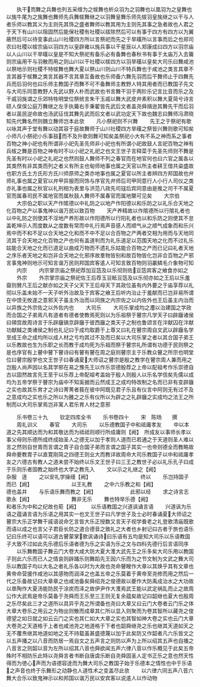 <!-- { "loadSidebar": true } -->
　　执干而舞之兵舞也列五采缯为之帗舞也析众羽为之羽舞也以凰羽为之皇舞也以旄牛尾为之旄舞也舞师先兵舞帗舞继之以羽舞皇舞乐师先帗羽皇旄继之以干与人者乐师以教其义为主则先其饰之盛者舞师以教其用为主则先其事之急者故也人君之于天下有山川以阻固然后能保社稷有社稷以祓除然后可以有事于四方有四方以为翼蔽然后可以待变事此山川社稷四方所以言祭祀而先之于旱暵所以言事而后之也郑司农曰社稷以帗宗庙以羽四方以皇辟雍以旄兵事以干星辰以人郑康成曰四方以羽宗庙以人山川以干旱暵以皇是不知大祭祀有备乐必有备舞也春秋书有事于太庙万入去籥则宗庙用干与羽散而用之则山川以干社稷以帗四方以羽旱暵以皇矣大司乐曰舞咸池以祭地示则社稷不特帗舞也舞大夏以祭山川则山川不特兵舞也于咸池之类言其章不言其器于帗舞之类言其器不言其章互备故也乐师备六舞先羽而后干舞师止于四舞先兵而后羽何也曰乐师主教国子而舞不可不备舞师主教野人特其用者而已教国子先文与大司乐同意教野人先武以野人朴而武故也书言舞干羽于两阶乐记言比音而乐之及干戚羽旄谓之乐郊特牲明堂位祭统言朱干玉戚以舞大武皮弁素积以舞大夏简兮诗言硕人俣俣公庭万舞继之左手执籥右手秉翟皆先武后文者盖尧舜揖逊其舞先干而后羽者以苖民逆命故也汤武征伐其舞先武而后文者以武功定天下故也魏志曰舞师冯肃晓知先代舞名然则魏立舞师岂本此欤
　　凡小祭祀则不兴舞
　　先王之于祭祀有歌以咏其声于堂有舞以动其容于庭故舞师于山川社稷四方旱暵之祭皆兴舞则歌可知矣小师凡小祭祀小乐事鼓而不及升歌则舞可知矣盖祭祀小大有不系之神而系之事者百物之神小祀也有所谓非小祀先圣先师非小祀也有所谓小祀故鼓人言祀百物之神有兵帗之舞是百物之神有时不以小祀之礼祀之也文王世子言释菜于先圣先师则不舞是先圣有时以小祀之礼祀之也然则鼓人舞师不列之春官而在地官何也曰六官之属各以其类然有非其类而列之者义有所主也甸师地事也属之天官以所主者耕王借共粢盛故也职方氏土方氏形方氏川师原师之类亦地事也属之夏官以所主者辨四方邦国故也弁师礼事也属之夏官以弁甲异服而同饰与序官先弁师后司甲同意行人小行人司仪之类亦礼事也属之秋官以礼刑相为表里与洪范八政先司冦后宾同意由是推之司干不属夏官而属春司民不属地官而属秋鼓人舞师不属春官而属地槩可见矣
　　大宗伯
　　大宗伯之职以天产作隂德以中礼防之以地产作阳德以和乐防之以礼乐合天地之化百物之产以事鬼神以谐万民以致百物
　　天产养精故以作隂德所以行隂礼者也以中礼防之则使其不淫地产养形故以作阳德所以行阳礼者也以和乐防之则使其不怠盖乾坤示人而度数从之度数有常而中礼行焉声音感人而顺气从之顺气成象而和乐兴焉中而不和不足以合天地之化和而不中不足以合百物之产两者交相为用而与天地同流其于合天地之化百物之产也何有盖道判而为礼乐道足以范围天地之化而不过礼乐姑能合天地之化而已道足以曲成万物而不遗礼乐姑能合百物之产而已记曰礼者天地之序乐者天地之和岂非合天地之化邪序故羣物皆别和故百物皆化岂非合百物之产邪言事鬼神则地示可知言谐万民则邦国宾客逺人可知言致百物则羽臝鳞毛介象物可知
　　内宗
　　内宗掌宗庙之祭祀荐加豆笾及以乐彻则佐豆笾宾客之飨食亦如之
　　外宗
　　外宗掌宗庙之祭祀佐王后荐玉豆眡豆笾及以乐彻亦如之王后以乐羞齍则賛凡王后之献亦如之天子父天下王后母天下其政位虽有内外要之于庙享荐以礼彻以乐盖未始不一天子听外治故及于宾客之飨王后听内治止于羞献而已岂非易所谓在中馈无攸遂之意邪天子虽主外治而以同族之内宗佐之以内佐外也王后虽主内治而以异族之外宗佐之以外佐内也
　　大司乐
　　大司乐掌成均之灋以治建国之学政而合国之子弟焉凡有道者有德者使教焉死则以为乐祖祭于瞽宗凡学天子曰辟廱诸侯曰頖宫故周诗言于乐辟廱镐京辟廱于彼西廱之类天子之制也鲁颂言在泮献囚在泮献功献馘之类诸侯之制也礼记曰于成均取爵于上尊又曰礼在瞽宗周自文武以辟廱名学至成王命之成均所以成人材之亏均其过不及而已矣以大司乐掌之者以其合国子弟王以乐教故也生为乐职之长而教于成均死为乐祖而祭于瞽宗礼所谓有功德于民则祭之是也序官有上瞽中瞽下瞽诗曰有瞽有瞽在周之庭则瞽宗主于乐教众瞽之所宗也明堂位曰瞽宗殷学也文王世子曰春诵夏大师诏之瞽宗是殷之教学在瞽宗周人兼而用之岂殷人尚声因以名其学邪在易之豫先王以作乐崇德殷荐之上帝以配祖考作乐崇德自古以固然故言先王至于以乐荐上帝配祖考盖始于殷人则殷人以乐名学信矣先儒以成均为五帝学祭于瞽宗为庙中不知奚据而云然成王之成均特改制之名而已非有变辟廱之实也故其乐育才之诗曰菁菁者莪在彼中阿既见君子乐且有仪言中阿则无有过不及之意成均之实也乐之所以为雝之之乐有仪所以为辟之之礼辟廱之实成均之法王之所制而以大司乐掌焉岂非寓人君乐育人材之意邪













　　乐书卷三十九
　　钦定四库全书
　　乐书卷四十
　　宋　陈旸　　撰
　　周礼训义
　　春官
　　大司乐
　　以乐德教国子中和祗庸孝友
　　中以本道之先其顺达而为和其敬达而为祗祗则顺行所成庸则【阙】　所成友以事师长孝以事父母则乐德所成终成始圣人之德无以加于孝则人道而已若通之于天道则圣人难以言之然则自世胄而言谓之胄子自合国子弟而言谓之国子其实一也帝则德全而教略故舜命夔教胄子以直寛刚简之四德王则业大而教详故周命大司乐教国子以中和祗庸孝友之六德古有教人之道未尝不始终以乐文王世子曰三王之教世子必以礼乐孔子曰成于乐则乐者固教之始终也大学之教先入
　　文以示之礼继之【阙】　　　　　　　　杂服　逹
　　之以安礼学操缦【阙】　　　　　　　　　　终以
　　乐岂持国子而已【阙】　　　　　　　　以王礼教
　　之中六乐教之和【阙】　　　　　　　　德也盖井
　　与乐语乐舞而教之【阙】　　　　　　　此邪以经
　　求之诗言志歌永【阙】　　　　　　　　舞非无乐
　　舞也特举乐德【阙】　　　　　　　　　和者乐为中和之纪故也荀【阙】
　　以乐语教国之兴道讽诵言语
　　兴道讽为乐语之蕴诵言语为乐语之用其实一也文王世子曰凡学世子及士必时春诵夏大师诏之瞽宗大乐正学舞干戚语说命乞言皆大乐正授数又言天子视学飬老之礼登歌清庙既歌而语以成之也言父子君臣长防之道合德音之致礼之大者也乡射记曰古者于旅也语乐记曰乐终可以语可以道古瞽蒙掌歌讽诵诗曰乐语有五均是知大司乐以乐语教国子大致不过如此先乐德后乐语者德为乐之实语为乐之文与四科先德行后言语同序
　　以乐舞教国子舞云门大卷大咸大防大夏大濩大武先王之乐多矣大司乐用以教国子则此六乐而已人之情哀则辟踊乐则舞蹈先王因六乐而为之节文制为文武之舞大司乐以教国子均以大名之者礼乐各以时为大故也尧命瞽瞍作大章以其焕乎其有文章也黄帝命营援作咸池以其感物而润泽之也盖五帝之乐莫着于黄帝至尧修而用之然后一代之乐备故记曰大章章之也咸池备矣舜绍尧之俊德故以夔作大防禹成治水之大功故以臯陶作大夏汤能防民于涂炭而泽之故伊尹作大濩焉武王能以武定祸乱而止之故周公作大武焉是帝乐莫备于尧舜而王乐至三王则无复余蕴矣故记曰韶继也夏大也殷周之乐尽矣此三才之道所以具异乎尧之所谓备也尧曰大章又曰云门大卷者云门乐之体大章大卷乐之用云之为物出则散而成章其仁所以显入则聚而为卷其智所以藏尧之俊德望之如日就之如云云门之实也其仁如大大章之实也其智如神大卷之实也云门大章大卷尧之天道格于上者也咸池尧之地道格于下者也韶舜继尧之乐也继其天道如天之无不覆焘继其地道如地之无不持载虽甚盛德蔑以加于此矣防又作韶者凡六乐皆文之以五声播之以八音而防居一焉自文之五声言之则防以声为上所以绍其五声也自播之八音言之则韶以音为左所以绍其八音也舜欲闻五声六律八音以作乐概见于此矣五帝殊时不相防乐此特以尧舜言者书断自唐虞乐断自尧舜固圣人定书正乐之意也然天性得而为徳心声而为语德容逹而为舞大司乐之教国子始于乐德本之情性也中于乐语之声音也终于乐舞形之动静也人道性术之变盖尽此欤
　　以六律六同五声八音六舞大合乐以致鬼神示以和邦国以谐万民以安宾客以说逺人以作动物
